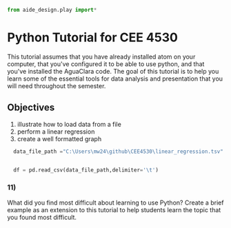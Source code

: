 ```python
from aide_design.play import*
```


# Python Tutorial for CEE 4530

This tutorial assumes that you have already installed atom on your computer, that you've configured it to be able to use python, and that you've installed the AguaClara code. The goal of this tutorial is to help you learn some of the essential tools for data analysis and presentation that you will need throughout the semester.

## Objectives

1. illustrate how to load data from a file
1. perform a linear regression
1. create a well formatted graph

```python
  data_file_path ="C:\Users\mw24\github\CEE4530\linear_regression.tsv"


  df = pd.read_csv(data_file_path,delimiter='\t')

```

### 11)
What did you find most difficult about learning to use Python? Create a brief example as an extension to this tutorial to help students learn the topic that you found most difficult.
